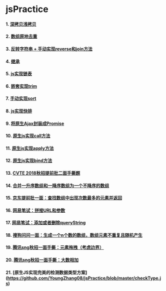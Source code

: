 # jsPractice
#### 1. [深拷贝浅拷贝](https://github.com/YoungZhang08/jsPractice/blob/master/deepShallowClone.js)
#### 2. [数组原地去重](https://github.com/YoungZhang08/jsPractice/blob/master/removeDuplicates.js)
#### 3. [反转字符串 + 手动实现reverse和join方法](https://github.com/YoungZhang08/jsPractice/blob/master/reverseStr.js)
#### 4. [继承](https://github.com/YoungZhang08/jsPractice/blob/master/prototype.js)
#### 5. [js实现链表](https://github.com/YoungZhang08/jsPractice/blob/master/linkList.js)
#### 6. [嵌套实现trim](https://github.com/YoungZhang08/jsPractice/blob/master/doubleTrim.js)
#### 7. [手动实现sort](https://github.com/YoungZhang08/jsPractice/blob/master/originSort.js)
#### 8. [js实现快排](https://github.com/YoungZhang08/jsPractice/blob/master/quickSort.js)
#### 9. [将原生Ajax封装成Promise](https://github.com/YoungZhang08/jsPractice/blob/master/promiseAjax.js)
#### 10. [原生js实现call方法](https://github.com/YoungZhang08/jsPractice/blob/master/myCall.js)
#### 11. [原生js实现apply方法](https://github.com/YoungZhang08/jsPractice/blob/master/myApply.js)
#### 12. [原生js实现bind方法](https://github.com/YoungZhang08/jsPractice/blob/master/myBind.js)
#### 13. [CVTE 2018秋招提前批二面手撕题](https://github.com/YoungZhang08/jsPractice/blob/master/cvteProxy.js)
#### 14. [合并一升序数组和一降序数组为一个不降序的数组](https://github.com/YoungZhang08/jsPractice/blob/master/mergeArray.js)
#### 15. [京东提前批一面：查找数组中出现次数最多的元素并返回](https://github.com/YoungZhang08/jsPractice/blob/master/searchNumMax.js)
#### 16. [网易笔试：拼接URL和参数](https://github.com/YoungZhang08/jsPractice/blob/master/getParams.js)
#### 17. [网易笔试：添加或者删除queryString](https://github.com/YoungZhang08/jsPractice/blob/master/queryString.js)
#### 18. [搜狗问问一面：生成一个n个数的数组，数组元素不重复且随机产生](https://github.com/YoungZhang08/jsPractice/blob/master/randomArr.js)
#### 19. [腾讯sng秋招一面手撕：元素拖拽（考虑边界）](https://github.com/YoungZhang08/jsPractice/blob/master/dragDiv)
#### 20. [腾讯sng秋招一面手撕：大数相加](https://github.com/YoungZhang08/jsPractice/blob/master/addBigNum.js)
#### 21. [原生JS实现完美的检测数据类型方案] (https://github.com/YoungZhang08/jsPractice/blob/master/checkType.js)
